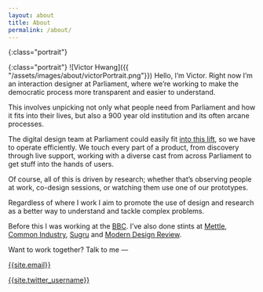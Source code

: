 ```yaml
---
layout: about
title: About
permalink: /about/
---
```

{:class="portrait"}

{:class="portrait"}
![Victor Hwang]({{ "/assets/images/about/victorPortrait.png"}})
Hello, I’m Victor. Right now I’m an interaction designer at Parliament, where we’re working to make the democratic process more transparent and easier to understand.

This involves unpicking not only what people need from Parliament and how it fits into their lives, but also a 900 year old institution and its often arcane processes.

The digital design team at Parliament could easily fit <a target="_blank" href="https://www.youtube.com/watch?v=H49rBDCnxmE">into this lift</a>, so we have to operate efficiently. We touch every part of a product, from discovery through live support, working with a diverse cast from across Parliament to get stuff into the hands of users.

Of course, all of this is driven by research; whether that’s observing people at work, co-design sessions, or watching them use one of our prototypes.

<!-- You can read an early case study from Parliament [here](). -->

Regardless of where I work I aim to promote the use of design and research as a better way to understand and tackle complex problems.

Before this I was working at the <a target="_blank" href="https://www.bbc.co.uk">BBC</a>. I’ve also done stints at <a target="_blank" href="https://mettle-studio.com/">Mettle</a>, <a target="_blank" href="https://commonindustry.co.uk/">Common Industry</a>, <a target="_blank" href="https://sugru.com/">Sugru</a> and <a target="_blank" href="http://moderndesignreview.com/">Modern Design Review</a>.


Want to work together? Talk to me —

<a href="mailto:{{site.email}}">{{site.email}}</a>

<a href="https://twitter.com/{{site.twitter_username}}">{{site.twitter_username}}</a>
